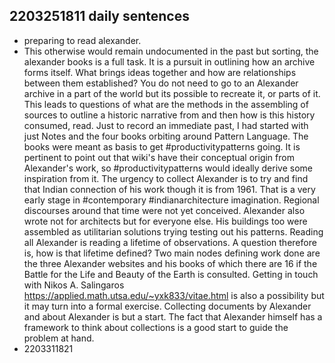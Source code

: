 ## 2203251811 daily sentences

* preparing to read alexander.
* This otherwise would remain undocumented in the past but sorting, the alexander books is a full task.
It is a pursuit in outlining how an archive forms itself.
What brings ideas together and how are relationships between them established?
You do not need to go to an Alexander archive in a part of the world but its possible to recreate it, or parts of it.
This leads to questions of what are the methods in the assembling of sources to outline a historic narrative from and then how is this history consumed, read.
Just to record an immediate past, I had started with just Notes and the four books orbiting around Pattern Language.
The books were meant as basis to get #productivitypatterns going.
It is pertinent to point out that wiki's have their conceptual origin from Alexander's work, so #productivitypatterns would ideally derive some inspiration from it.
The urgency to collect Alexander is to try and find that Indian connection of his work though it is from 1961.
That is a very early stage in #contemporary #indianarchitecture imagination.
Regional discourses around that time were not yet conceived.
Alexander also wrote not for architects but for everyone else.
His buildings too were assembled as utilitarian solutions trying testing out his patterns.
Reading all Alexander is reading a lifetime of observations.
A question therefore is, how is that lifetime defined?
Two main nodes defining work done are the three Alexander websites and his books of which there are 16 if the Battle for the Life and Beauty of the Earth is consulted.
Getting in touch with Nikos A. Salingaros https://applied.math.utsa.edu/~yxk833/vitae.html is also a possibility but it may turn into a formal exercise.
Collecting documents by Alexander and about Alexander is but a start. 
The fact that Alexander himself has a framework to think about collections is a good start to guide the problem at hand.
* 2203311821  